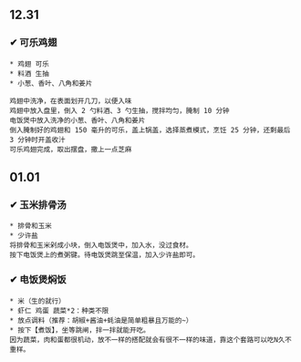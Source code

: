 ## 12.31

### ✔ 可乐鸡翅

```
* 鸡翅 可乐
* 料酒 生抽
* 小葱、香叶、八角和姜片

鸡翅中洗净，在表面划开几刀，以便入味
鸡翅中放入盘里，倒入 2 勺料酒、3 勺生抽，搅拌均匀，腌制 10 分钟
电饭煲中放入洗净的小葱、香叶、八角和姜片
倒入腌制好的鸡翅和 150 毫升的可乐，盖上锅盖，选择蒸煮模式，烹饪 25 分钟，还剩最后 3 分钟时开盖收汁
可乐鸡翅完成，取出摆盘，撒上一点芝麻
```

## 01.01

### ✔ 玉米排骨汤

```
* 排骨和玉米
* 少许盐
将排骨和玉米剁成小块，倒入电饭煲中，加入水，没过食材。
按下电饭煲上的煮粥键。待电饭煲跳至保温，加入少许盐即可。
```

### ✔ 电饭煲焖饭

```
* 米（生的就行）
* 虾仁 鸡蛋 蔬菜*2：种类不限
* 放点调料（推荐：胡椒+酱油+蚝油是简单粗暴且万能的~）
* 按下【煮饭】，坐等跳闸，拌一拌就能开吃。
因为蔬菜，肉和蛋都很机动，放不一样的搭配就会有很不一样的味道，靠这个套路可以吃N久不重样。
```
